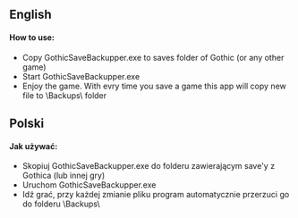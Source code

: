 ## English

#### How to use:
- Copy GothicSaveBackupper.exe to saves folder of Gothic (or any other game)
- Start GothicSaveBackupper.exe
- Enjoy the game. With evry time you save a game this app will copy new file to \Backups\ folder


## Polski

#### Jak używać:
- Skopiuj GothicSaveBackupper.exe do folderu zawierającym save'y z Gothica (lub innej gry)
- Uruchom GothicSaveBackupper.exe
- Idź grać, przy każdej zmianie pliku program automatycznie przerzuci go do folderu \Backups\
